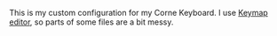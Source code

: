 This is my custom configuration for my Corne Keyboard.
I use [Keymap editor]([url](https://nickcoutsos.github.io/keymap-editor/)), so parts of some files are a bit messy.

